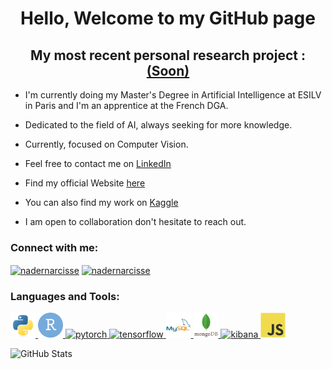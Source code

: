 <h1 align="center">Hello, Welcome to my GitHub page</h1>
<h2 align="center">My most recent personal research project : <a href="https://www.linkedin.com/in/nadernarcisse/">(Soon)</a></h2>

- I'm currently doing my Master's Degree in Artificial Intelligence at ESILV in Paris and I'm an apprentice at the French DGA.

- Dedicated to the field of AI, always seeking for more knowledge.

- Currently, focused on Computer Vision. 

- Feel free to contact me on <a href="https://www.linkedin.com/in/nadernarcisse/">LinkedIn</a> 

- Find my official Website <a href="https://www.nadernarcisse.com">here</a>

- You can also find my work on <a href="https://www.kaggle.com/nadernarcisse">Kaggle</a>  

- I am open to collaboration don't hesitate to reach out.

<h3 align="left">Connect with me:</h3>
<p align="left">
<a href="https://www.linkedin.com/in/nadernarcisse/" target="blank"><img align="center" src="https://raw.githubusercontent.com/rahuldkjain/github-profile-readme-generator/master/src/images/icons/Social/linked-in-alt.svg" alt="nadernarcisse" height="30" width="40" /></a>
<a href="https://www.kaggle.com/nadernarcisse" target="blank"><img align="center" src="https://raw.githubusercontent.com/rahuldkjain/github-profile-readme-generator/master/src/images/icons/Social/kaggle.svg" alt="nadernarcisse" height="30" width="40" /></a>
</p>

<h3 align="left">Languages and Tools:</h3>
<p align="left"> 
<a href="https://www.python.org" target="_blank"> <img src="https://raw.githubusercontent.com/devicons/devicon/master/icons/python/python-original.svg" alt="python" width="40" height="40"/> </a> <a href="https://www.rstudio.com" target="_blank"> <img src="https://raw.githubusercontent.com/devicons/devicon/master/icons/rstudio/rstudio-original.svg" alt="python" width="40" height="40"/> </a> <a href="https://pytorch.org/" target="_blank"> <img src="https://www.vectorlogo.zone/logos/pytorch/pytorch-icon.svg" alt="pytorch" width="40" height="40"/> </a> <a href="https://www.tensorflow.org" target="_blank"> <img src="https://www.vectorlogo.zone/logos/tensorflow/tensorflow-icon.svg" alt="tensorflow" width="40" height="40"/> </a> <a href="https://www.mysql.com/" target="_blank"> <img src="https://raw.githubusercontent.com/devicons/devicon/master/icons/mysql/mysql-original-wordmark.svg" alt="mysql" width="40" height="40"/> </a> <a href="https://www.mongodb.com/" target="_blank"> <img src="https://raw.githubusercontent.com/devicons/devicon/master/icons/mongodb/mongodb-original-wordmark.svg" alt="mongodb" width="40" height="40"/> </a> <a href="https://www.elastic.co/kibana" target="_blank"> <img src="https://www.vectorlogo.zone/logos/elasticco_kibana/elasticco_kibana-icon.svg" alt="kibana" width="40" height="40"/> </a> <a href="https://developer.mozilla.org/en-US/docs/Web/JavaScript" target="_blank"> <img src="https://raw.githubusercontent.com/devicons/devicon/master/icons/javascript/javascript-original.svg" alt="javascript" width="40" height="40"/> </a>
</p>

![GitHub Stats](https://github-readme-stats.vercel.app/api?username=NaderNarcisse&theme=aura_dark)
